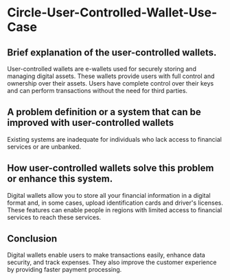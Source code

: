 # Circle-User-Controlled-Wallet-Use-Case

## Brief explanation of the user-controlled wallets.
User-controlled wallets are e-wallets used for securely storing and managing digital assets. These wallets provide users with full control and ownership over their assets. Users have complete control over their keys and can perform transactions without the need for third parties.

## A problem definition or a system that can be improved with user-controlled wallets
Existing systems are inadequate for individuals who lack access to financial services or are unbanked.

## How user-controlled wallets solve this problem or enhance this system.
Digital wallets allow you to store all your financial information in a digital format and, in some cases, upload identification cards and driver's licenses. These features can enable people in regions with limited access to financial services to reach these services.

## Conclusion
Digital wallets enable users to make transactions easily, enhance data security, and track expenses. They also improve the customer experience by providing faster payment processing.













